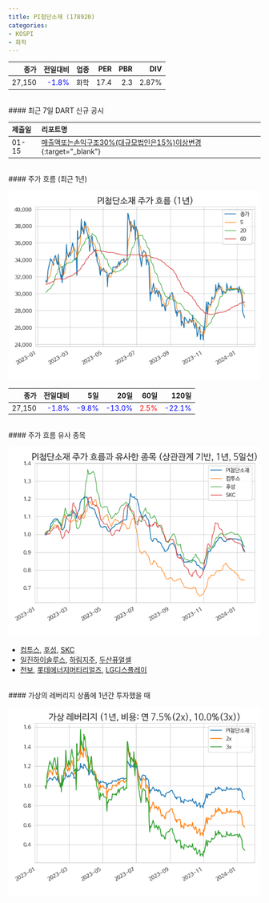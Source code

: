 ```yaml
---
title: PI첨단소재 (178920)
categories:
- KOSPI
- 화학
---
```


|**종가**|**전일대비**|**업종**|**PER**|**PBR**|**DIV**|
|-------:|-----------:|-------:|------:|------:|------:|
|27,150|<span style="color: blue">-1.8%</span>|화학|17.4|2.3|2.87%|

<!-- more -->

<br>
#### 최근 7일 DART 신규 공시


|**제출일**|**리포트명**|
|:-----|:-------|
|01-15|[매출액또는손익구조30%(대규모법인은15%)이상변경](https://dart.fss.or.kr/dsaf001/main.do?rcpNo=20240115800571){:target="_blank"}|

<br>
#### 주가 흐름 (최근 1년)

![178920](/assets/images/stock/178920.png)

|**종가**|**전일대비**|**5일**|**20일**|**60일**|**120일**|
|---:|-------:|--:|---:|---:|----:|
|27,150|<span style="color: blue">-1.8%</span>|<span style="color: blue">-9.8%</span>|<span style="color: blue">-13.0%</span>|<span style="color: red">2.5%</span>|<span style="color: blue">-22.1%</span>|

<br>
#### 주가 흐름 유사 종목

![178920](/assets/images/stock/178920_corr.png)

- [컴투스](/078340/), [후성](/093370/), [SKC](/011790/)
- [일진하이솔루스](/271940/), [하림지주](/003380/), [두산퓨얼셀](/336260/)
- [천보](/278280/), [롯데에너지머티리얼즈](/020150/), [LG디스플레이](/034220/)

<br>
#### 가상의 레버리지 상품에 1년간 투자했을 때

![178920](/assets/images/stock/178920_2x.png)
